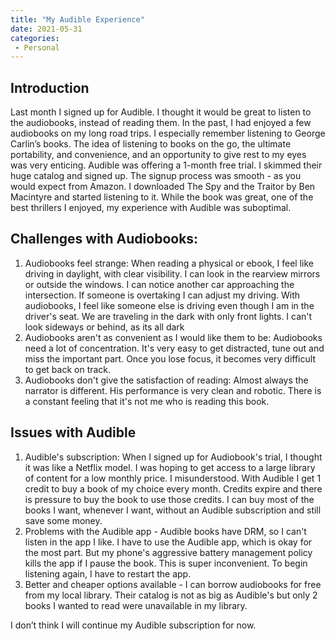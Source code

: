 ```yaml
---
title: "My Audible Experience"
date: 2021-05-31
categories:
 - Personal
---
```

## Introduction ##

Last month I signed up for Audible. I thought it would be great to listen to the audiobooks, instead of reading them. In the past, I had enjoyed a few audiobooks on my long road trips. I especially remember listening to George Carlin’s books. The idea of listening to books on the go, the ultimate portability, and convenience, and an opportunity to give rest to my eyes was very enticing. Audible was offering a 1-month free trial. I skimmed their huge catalog and signed up. The signup process was smooth - as you would expect from Amazon. I downloaded The Spy and the Traitor by Ben Macintyre and started listening to it. While the book was great, one of the best thrillers I enjoyed, my experience with Audible was suboptimal.


## Challenges with Audiobooks: ##
1. Audiobooks feel strange: When reading a physical or ebook, I feel like driving in daylight, with clear visibility. I can look in the rearview mirrors or outside the windows. I can notice another car approaching the intersection. If someone is overtaking I can adjust my driving. With audiobooks, I feel like someone else is driving even though I am in the driver's seat. We are traveling in the dark with only front lights. I can't look sideways or behind, as its all dark 
2. Audiobooks aren't as convenient as I would like them to be: Audiobooks need a lot of concentration. It's very easy to get distracted, tune out and miss the important part. Once you lose focus, it becomes very difficult to get back on track.
3. Audiobooks don't give the satisfaction of reading: Almost always the narrator is different. His performance is very clean and robotic. There is a constant feeling that it's not me who is reading this book. 


## Issues with Audible ##
1. Audible's subscription: When I signed up for Audiobook's trial, I thought it was like a Netflix model. I was hoping to get access to a large library of content for a low monthly price. I misunderstood. With Audible I get 1 credit to buy a book of my choice every month. Credits expire and there is pressure to buy the book to use those credits. I can buy most of the books I want, whenever I want, without an Audible subscription and still save some money. 
2. Problems with the Audible app - Audible books have DRM, so I can't listen in the app I like. I have to use the Audible app, which is okay for the most part. But my phone's aggressive battery management policy kills the app if I pause the book. This is super inconvenient. To begin listening again, I have to restart the app. 
3. Better and cheaper options available - I can borrow audiobooks for free from my local library. Their catalog is not as big as Audible's but only 2 books I wanted to read were unavailable in my library. 

I don’t think I will continue my Audible subscription for now.




